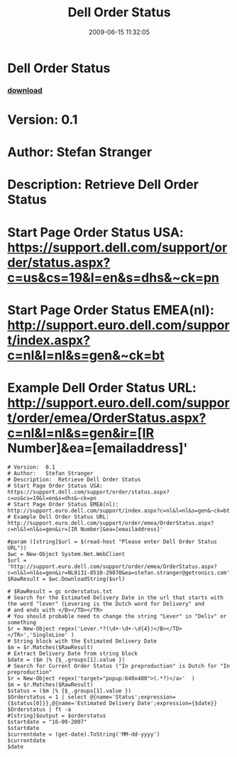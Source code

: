 ﻿---
pid:            1161
poster:         sstranger
title:          Dell Order Status
date:           2009-06-15 11:32:05
format:         posh
parent:         0
parent:         0

---

# Dell Order Status

### [download](1161.ps1)

# Version:	0.1
# Author:	Stefan Stranger
# Description:	Retrieve Dell Order Status
# Start Page Order Status USA: https://support.dell.com/support/order/status.aspx?c=us&cs=19&l=en&s=dhs&~ck=pn
# Start Page Order Status EMEA(nl): http://support.euro.dell.com/support/index.aspx?c=nl&l=nl&s=gen&~ck=bt
# Example Dell Order Status URL: http://support.euro.dell.com/support/order/emea/OrderStatus.aspx?c=nl&l=nl&s=gen&ir=[IR Number]&ea=[emailaddress]'

```posh
# Version:	0.1
# Author:	Stefan Stranger
# Description:	Retrieve Dell Order Status
# Start Page Order Status USA: https://support.dell.com/support/order/status.aspx?c=us&cs=19&l=en&s=dhs&~ck=pn
# Start Page Order Status EMEA(nl): http://support.euro.dell.com/support/index.aspx?c=nl&l=nl&s=gen&~ck=bt
# Example Dell Order Status URL: http://support.euro.dell.com/support/order/emea/OrderStatus.aspx?c=nl&l=nl&s=gen&ir=[IR Number]&ea=[emailaddress]'

#param ([string]$url = $(read-host "Please enter Dell Order Status URL"))
$wc = New-Object System.Net.WebClient
$url = 'http://support.euro.dell.com/support/order/emea/OrderStatus.aspx?c=nl&l=nl&s=gen&ir=NL0131-8510-29070&ea=stefan.stranger@getronics.com'
$RawResult = $wc.DownloadString($url)

# $RawResult = gc orderstatus.txt
# Search for the Estimated Delivery Date in the url that starts with the word "lever" (Levering is the Dutch word for Delivery" and 
# and ends with </B></TD></TR>
# You should probable need to change the string "Lever" in "Deliv" or something
$r = New-Object regex('Lever.*?(\d+-\d+-\d{4})</B></TD></TR>','SingleLine' )
# String block with the Estimated Delivery Date
$m = $r.Matches($RawResult)
# Extract Delivery Date from string block
$date = ($m |% {$_.groups[1].value })
# Search for Current Order Status ("In preproduction" is Dutch for "In preproduction"
$r = New-Object regex('target="popup:640x480">(.*?)</a>'  )
$m = $r.Matches($RawResult)
$status = ($m |% {$_.groups[1].value }) 
$Orderstatus = 1 | select @{name='Status';expression={$status[0]}},@{name='Estimated Delivery Date';expression={$date}}
$Orderstatus | ft -a
#[string]$output = $orderstatus
$startdate = "16-09-2007"
$startdate
$currentdate = (get-date).ToString('MM-dd-yyyy')
$currentdate
$date
```
